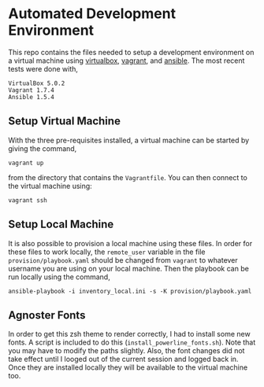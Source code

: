 # Automated Development Environment

This repo contains the files needed to setup a development environment on
a virtual machine using
[virtualbox](https://www.virtualbox.org/),
[vagrant](https://www.vagrantup.com/), and
[ansible](http://docs.ansible.com/ansible/index.html).
The most recent tests were done with,

    VirtualBox 5.0.2
    Vagrant 1.7.4
    Ansible 1.5.4


## Setup Virtual Machine

With the three pre-requisites installed, a virtual machine can be started
by giving the command,

    vagrant up

from the directory that contains the ``Vagrantfile``.  You can then connect
to the virtual machine using:

    vagrant ssh


## Setup Local Machine

It is also possible to provision a local machine using these files.
In order for these files to work locally, the ``remote_user`` variable in
the file ``provision/playbook.yaml`` should be changed from ``vagrant`` to
whatever username you are using on your local machine.  Then the playbook
can be run locally using the command,

    ansible-playbook -i inventory_local.ini -s -K provision/playbook.yaml

## Agnoster Fonts

In order to get this zsh theme to render correctly, I had to install some
new fonts.  A script is included to do this (``install_powerline_fonts.sh``).
Note that you may have to modify the paths slightly.  Also, the font changes
did not take effect until I looged out of the current session and logged back
in.  Once they are installed locally they will be available to the virtual
machine too.